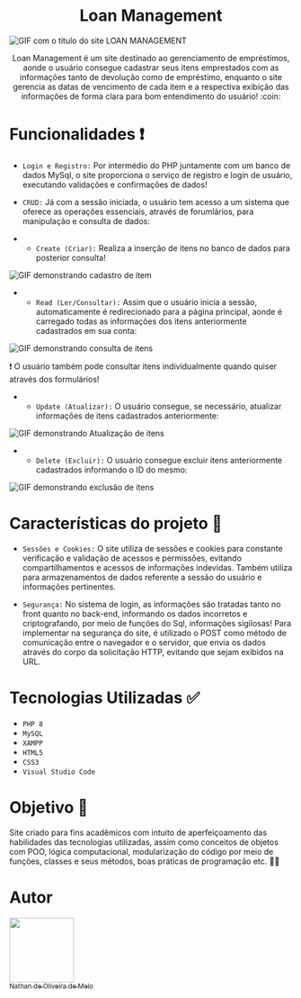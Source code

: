 <h1 align="center">Loan Management</h1>

![GIF com o titulo do site LOAN MANAGEMENT](https://user-images.githubusercontent.com/107584427/205295587-1d7c0002-e27c-44e9-859b-c846a15163e5.gif)

<p align="center">Loan Management é um site destinado ao gerenciamento de empréstimos, aonde o usuário consegue cadastrar seus itens emprestados com as informações tanto de devolução como de empréstimo, enquanto o site gerencia as datas de vencimento de cada item e a respectiva exibição das informações de forma clara para bom entendimento do usuário! :coin: </p>

# Funcionalidades :exclamation:
 - `Login e Registro:` Por intermédio do PHP juntamente com um banco de dados MySql, o site proporciona o serviço de registro e login de usuário, executando validações e confirmações de dados!<br>
 - `CRUD:` Já com a sessão iniciada, o usuário tem acesso a um sistema que oferece as operações essenciais, através de forumlários, para manipulação e consulta de dados: <br>
 
 
 - - `Create (Criar):` Realiza a inserção de itens no banco de dados para posterior consulta!
 
 
 ![GIF demonstrando cadastro de item](https://user-images.githubusercontent.com/107584427/205303040-fd165905-aae6-48a5-8fc6-ff80e3a3a8cd.gif)

 - - `Read (Ler/Consultar):` Assim que o usuário inicia a sessão, automaticamente é redirecionado para a página principal, aonde é carregado todas as informações dos itens anteriormente cadastrados em sua conta:
 
 
 ![GIF demonstrando consulta de itens](https://user-images.githubusercontent.com/107584427/205304886-5c777790-c2ed-4659-94c9-3d5302492fd6.gif)


 :exclamation: O usuário também pode consultar itens individualmente quando quiser através dos formulários!


 - - `Update (Atualizar):` O usuário consegue, se necessário, atualizar informações de itens cadastrados anteriormente:
 
 
 ![GIF demonstrando Atualização de itens](https://user-images.githubusercontent.com/107584427/205306355-fb2e3d46-e628-45c1-a771-d8ec397a1246.gif)


 - - `Delete (Excluir):` O usuário consegue excluir itens anteriormente cadastrados informando o ID do mesmo:
 

![GIF demonstrando exclusão de itens](https://user-images.githubusercontent.com/107584427/205307948-d4471201-91d4-4368-a105-d73888e120ca.gif)


# Características do projeto :hammer:

- `Sessões e Cookies:` O site utiliza de sessões e cookies para constante verificação e validação de acessos e permissões, evitando compartilhamentos e acessos de informações indevidas. Também utiliza para armazenamentos de dados referente a sessão do usuário e informações pertinentes.<br>

- `Segurança:` No sistema de login, as informações são tratadas tanto no front quanto no back-end, informando os dados incorretos e criptografando, por meio de funções do Sql, informações sigilosas! Para implementar na segurança do site, é utilizado o POST como método de comunicação entre o navegador e o servidor, que envia os dados através do corpo da solicitação HTTP, evitando que sejam exibidos na URL.


# Tecnologias Utilizadas :white_check_mark:

 - `PHP 8`
 - `MySQL`
 - `XAMPP`
 - `HTML5`
 - `CSS3`
 - `Visual Studio Code`

# Objetivo :dart:
Site criado para fins acadêmicos com intuito de aperfeiçoamento das habilidades das tecnologias utilizadas, assim como conceitos de objetos com POO, lógica computacional, modularização do código por meio de funções, classes e seus métodos, boas práticas de programação etc. :student:

# Autor

[<img src="https://user-images.githubusercontent.com/107584427/205271408-568fcb74-3afe-42b1-a16b-c53a3922bf86.jpg" width=115><br><sub>Nathan de Oliveira de Melo</sub>](https://github.com/Olieveira)
